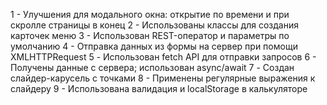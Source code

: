 1 - Улучшения для модального окна: открытие по времени и при скролле страницы в конец
2 - Использованы классы для создания карточек меню
3 - Использован REST-оператор и параметры по умолчанию
4 - Отправка данных из формы на сервер при помощи XMLHTTPRequest
5 - Использован fetch API для отправки запросов
6 - Получены данные с сервера; использован async/await
7 - Создан слайдер-карусель с точками
8 - Применены регулярные выражения к слайдеру
9 - Использована валидация и localStorage в калькуляторе
